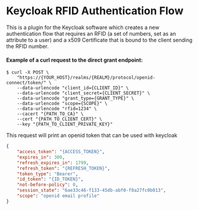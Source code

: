 # Keycloak RFID Authentication Flow

This is a plugin for the Keycloak software which creates a new authentication
flow that requires an RFID (a set of numbers, set as an attribute to
a user) and a x509 Certificate that is bound to the client sending the
RFID number.

#### Example of a curl request to the direct grant endpoint:

```shell
$ curl -X POST \
    "https://{YOUR_HOST}/realms/{REALM}/protocol/openid-connect/token/" \
    --data-urlencode "client_id={CLIENT_ID}" \
    --data-urlencode "client_secret={CLIENT_SECRET}" \
    --data-urlencode "grant_type={GRANT_TYPE}" \
    --data-urlencode "scope={SCOPE}" \
    --data-urlencode "rfid=1234" \
    --cacert "{PATH_TO_CA}" \
    --cert "{PATH_TO_CLIENT_CERT}" \
    --key "{PATH_TO_CLIENT_PRIVATE_KEY}"
```

This request will print an openid token that can be used with keycloak

```json
{
    "access_token": "{ACCESS_TOKEN}",
    "expires_in": 300,
    "refresh_expires_in": 1799,
    "refresh_token": "{REFRESH_TOKEN}",
    "token_type": "Bearer",
    "id_token": "{ID_TOKEN}",
    "not-before-policy": 0,
    "session_state": "6ae33c46-f133-45db-abf0-f8a27fc0b013",
    "scope": "openid email profile"
}
```